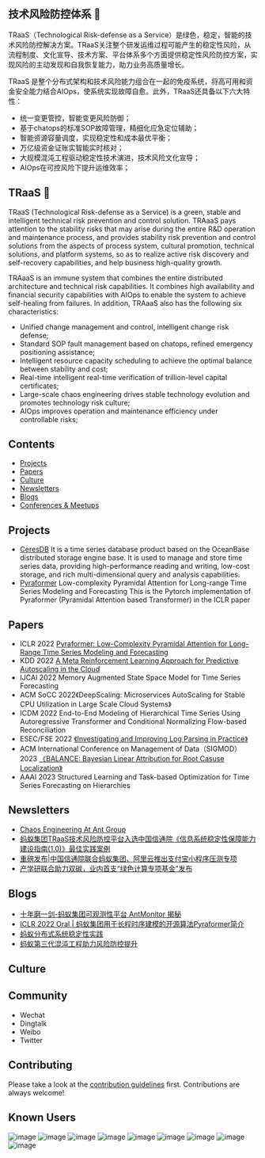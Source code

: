 ## 技术风险防控体系 👋

TRaaS（Technological Risk-defense as a Service）是绿色，稳定，智能的技术风险防控解决方案。TRaaS关注整个研发运维过程可能产生的稳定性风险，从流程制度、文化宣导、技术方案、平台体系多个方面提供稳定性风险防控方案，实现风险的主动发现和自我恢复能力，助力业务高质量增长。

TRaaS 是整个分布式架构和技术风险能力组合在一起的免疫系统，将高可用和资金安全能力结合AIOps，使系统实现故障自愈。此外，TRaaS还具备以下六大特性：

* 统一变更管控，智能变更风险防御；
* 基于chatops的标准SOP故障管理，精细化应急定位辅助；
* 智能资源容量调度，实现稳定性和成本最优平衡；
* 万亿级资金证账实智能实时核对；
* 大规模混沌工程驱动稳定性技术演进，技术风险文化宣导；
* AIOps在可控风险下提升运维效率；


## TRaaS 👋

TRaaS (Technological Risk-defense as a Service) is a green, stable and intelligent technical risk prevention and control solution. TRAaaS pays attention to the stability risks that may arise during the entire R&D operation and maintenance process, and provides stability risk prevention and control solutions from the aspects of process system, cultural promotion, technical solutions, and platform systems, so as to realize active risk discovery and self-recovery capabilities, and help business high-quality growth.

TRAaaS is an immune system that combines the entire distributed architecture and technical risk capabilities. It combines high availability and financial security capabilities with AIOps to enable the system to achieve self-healing from failures. In addition, TRAaaS also has the following six characteristics:

* Unified change management and control, intelligent change risk defense;
* Standard SOP fault management based on chatops, refined emergency positioning assistance;
* Intelligent resource capacity scheduling to achieve the optimal balance between stability and cost;
* Real-time intelligent real-time verification of trillion-level capital certificates;
* Large-scale chaos engineering drives stable technology evolution and promotes technology risk culture;
* AIOps improves operation and maintenance efficiency under controllable risks;

## Contents
- [Projects](#projects)
- [Papers](#papers)
- [Culture](#culture)
- [Newsletters](#newsletters)
- [Blogs](#blogs)
- [Conferences & Meetups](#conferences--meetups)

## Projects
* [CeresDB](https://github.com/TRaaSStack/CeresDB)  It is a time series database product based on the OceanBase distributed storage engine base. It is used to manage and store time series data, providing high-performance reading and writing, low-cost storage, and rich multi-dimensional query and analysis capabilities.
* [Pyraformer](https://github.com/TRaaSStack/Pyraformer) Low-complexity Pyramidal Attention for Long-range Time Series Modeling and Forecasting This is the Pytorch implementation of Pyraformer (Pyramidal Attention based Transformer) in the ICLR paper

## Papers

* ICLR 2022 [Pyraformer: Low-Complexity Pyramidal Attention for Long-Range Time Series Modeling and Forecasting](https://openreview.net/pdf?id=0EXmFzUn5I)
* KDD 2022 [A Meta Reinforcement Learning Approach for Predictive Autoscaling in the Cloud](https://arxiv.org/abs/2205.15795)
* IJCAI 2022 Memory Augmented State Space Model for Time Series Forecasting
* ACM SoCC 2022《DeepScaling: Microservices AutoScaling for Stable CPU Utilization in Large Scale Cloud Systems》
* ICDM 2022 End-to-End Modeling of Hierarchical Time Series Using Autoregressive Transformer and Conditional Normalizing Flow-based Reconciliation
* ESEC/FSE 2022 [《Investigating and Improving Log Parsing in Practice》](https://2022.esec-fse.org/)
* ACM International Conference on Management of Data（SIGMOD）2023 [《BALANCE: Bayesian Linear Attribution for Root Casuse Localization》](https://2023.sigmod.org/)
* AAAI 2023 Structured Learning and Task-based Optimization for Time Series Forecasting on Hierarchies


## Newsletters

* [Chaos Engineering At Ant Group](https://medium.com/@monkeysuzie/chaos-engineering-at-ant-group-30c15cb6ab69)
* [蚂蚁集团TRaaS技术风险防控平台入选中国信通院《信息系统稳定性保障能力建设指南(1.0)》最佳实践案例](https://mp.weixin.qq.com/s/rA4j8NTANNcCcWgwItW_ew)
* [重磅发布|中国信通院联合蚂蚁集团、阿里云推出支付宝小程序压测专项](https://mp.weixin.qq.com/s/Ar5_-T0SZEpgLo3_a5wvxA)
* [产学研联合助力双碳，业内首支“绿色计算专项基金”发布](https://mp.weixin.qq.com/s/OMLg0bGJGOqmtYEFZKgAmQ)

## Blogs

* [十年磨一剑-蚂蚁集团可观测性平台 AntMonitor 揭秘](https://mp.weixin.qq.com/s/k59Bi_EfJSq3v4uawAwDUw)
* [ICLR 2022 Oral | 蚂蚁集团用于长程时序建模的开源算法Pyraformer简介](https://mp.weixin.qq.com/s/kNvQOSEIv0itiqeN-EDKxw)
* [蚂蚁分布式系统稳定性实践](https://mp.weixin.qq.com/s/OBd3ImPmy11Wz-WxxZl-JA)
* [蚂蚁第三代混沌工程助力风险防控提升](https://mp.weixin.qq.com/s/5MMUDktUCqUyP0roprol0A)

## Culture

## Community
* Wechat
* Dingtalk
* Weibo
* Twitter

## Contributing
Please take a look at the [contribution guidelines](https://github.com/TRaaSStack/.github/blob/main/profile/CONTRIBUTING.md) first. Contributions are always welcome!

## Known Users
![image](https://user-images.githubusercontent.com/1535119/172122474-438a8e4a-1f53-452f-98ab-5d99c66aa4f1.png)
![image](https://user-images.githubusercontent.com/1535119/172122489-6b1e7a82-2c05-4a7c-8051-dc506f8e52fa.png)
![image](https://user-images.githubusercontent.com/1535119/172122531-fbe8ec75-f30a-42af-a6a3-3f0b130bdd4e.png)
![image](https://user-images.githubusercontent.com/1535119/173607325-8affb995-7a45-4c7a-9574-6b60bb006a4e.png)
![image](https://user-images.githubusercontent.com/1535119/173607361-79f2c3fe-db60-4a16-93d6-6cc8d162023c.png)
![image](https://user-images.githubusercontent.com/1535119/173607440-99df4726-eaa0-4024-9e28-3dae3d76750e.png)
![image](https://user-images.githubusercontent.com/1535119/173607935-5fdc9e47-fefa-4a3a-98f4-d6893d8617c0.png)
![image](https://user-images.githubusercontent.com/1535119/173608046-00df9660-5196-4e37-8e0d-53dfdfccf163.png)
![image](https://user-images.githubusercontent.com/1535119/173607753-9ad8ade1-d6a5-493f-8c00-628058e2d06c.png)



<!--

**Here are some ideas to get you started:**
![image](https://user-images.githubusercontent.com/1535119/172121661-c82920b6-04f2-43d4-8162-e76966630a50.png)
🙋‍♀️ A short introduction - what is your organization all about?
🌈 Contribution guidelines - how can the community get involved?
👩‍💻 Useful resources - where can the community find your docs? Is there anything else the community should know?
🍿 Fun facts - what does your team eat for breakfast?
🧙 Remember, you can do mighty things with the power of [Markdown](https://docs.github.com/github/writing-on-github/getting-started-with-writing-and-formatting-on-github/basic-writing-and-formatting-syntax)
-->
